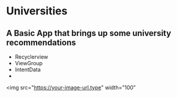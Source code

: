 # Universities
## A Basic App that  brings up some university recommendations
- Recyclerview
- ViewGroup
- IntentData
- 
<img src="https://your-image-url.type" width="100" 
